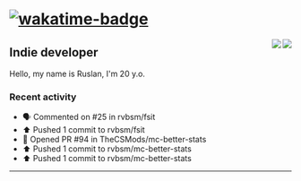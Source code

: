 # [![wakatime-badge]][wakatime-profile]

<img align="right" src="https://github-readme-stats.vercel.app/api?username=rvbsm&show_icons=true&count_private=true&include_all_commits=true&theme=dark"/>
<img align="right" src="https://github-profile-trophy.vercel.app/?username=rvbsm&theme=darkhub&margin-w=9&column=4&title=Commits,Issues,PullRequest,Stars"/>

## Indie developer

Hello, my name is Ruslan, I'm 20 y.o.

### Recent activity

* 🗣 Commented on #25 in rvbsm/fsit
* ⬆️ Pushed 1 commit to rvbsm/fsit
* 💪 Opened PR #94 in TheCSMods/mc-better-stats
* ⬆️ Pushed 1 commit to rvbsm/mc-better-stats
* ⬆️ Pushed 1 commit to rvbsm/mc-better-stats

---

<!-- variables -->
[wakatime-badge]: https://wakatime.com/badge/user/ca55f4a1-d151-444b-806b-5cd1ffecec4a.svg
[wakatime-profile]: http://wakatime.com/@rvbsm

